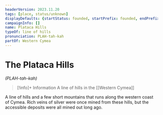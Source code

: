 ```yaml
---
headerVersion: 2023.11.20
tags: [place, status/unknown]
displayDefaults: {startStatus: founded, startPrefix: founded, endPrefix: destroyed, endStatus: destroyed}
campaignInfo: []
name: Plataca Hills
typeOf: line of hills
pronunciation: PLAH-tah-kah
partOf: Western Cymea
---
```

# The Plataca Hills
*(PLAH-tah-kah)*
>[!info]+ Information
> A line of hills in the [[Western Cymea]]



A line of hills and a few short mountains that runs along the western coast of Cymea. Rich veins of silver were once mined from these hills, but the accessible deposits were all mined out long ago.
